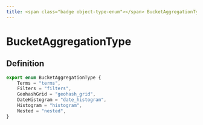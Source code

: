 ```yaml
---
title: <span class="badge object-type-enum"></span> BucketAggregationType
---
```

# <span class="badge object-type-enum"></span> BucketAggregationType

## Definition

```typescript
export enum BucketAggregationType {
	Terms = "terms",
	Filters = "filters",
	GeohashGrid = "geohash_grid",
	DateHistogram = "date_histogram",
	Histogram = "histogram",
	Nested = "nested",
}

```
